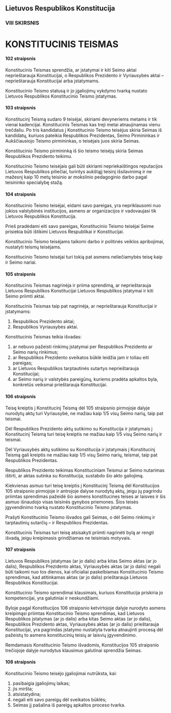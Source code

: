 ## Lietuvos Respublikos Konstitucija

### VIII SKIRSNIS

# KONSTITUCINIS TEISMAS

#### 102 straipsnis

Konstitucinis Teismas sprendžia, ar įstatymai ir kiti Seimo aktai neprieštarauja Konstitucijai, o Respublikos Prezidento ir Vyriausybės aktai – neprieštarauja Konstitucijai arba įstatymams.

Konstitucinio Teismo statusą ir jo įgaliojimų vykdymo tvarką nustato Lietuvos Respublikos Konstitucinio Teismo įstatymas.

#### 103 straipsnis

Konstitucinį Teismą sudaro 9 teisėjai, skiriami devyneriems metams ir tik vienai kadencijai. Konstitucinis Teismas kas treji metai atnaujinamas vienu trečdaliu. Po tris kandidatus į Konstitucinio Teismo teisėjus skiria Seimas iš kandidatų, kuriuos pateikia Respublikos Prezidentas, Seimo Pirmininkas ir Aukščiausiojo Teismo pirmininkas, o teisėjais juos skiria Seimas.

Konstitucinio Teismo pirmininką iš šio teismo teisėjų skiria Seimas Respublikos Prezidento teikimu.

Konstitucinio Teismo teisėjais gali būti skiriami nepriekaištingos reputacijos Lietuvos Respublikos piliečiai, turintys aukštąjį teisinį išsilavinimą ir ne mažesnį kaip 10 metų teisinio ar mokslinio pedagoginio darbo pagal teisininko specialybę stažą.

#### 104 straipsnis

Konstitucinio Teismo teisėjai, eidami savo pareigas, yra nepriklausomi nuo jokios valstybinės institucijos, asmens ar organizacijos ir vadovaujasi tik Lietuvos Respublikos Konstitucija.

Prieš pradėdami eiti savo pareigas, Konstitucinio Teismo teisėjai Seime prisiekia būti ištikimi Lietuvos Respublikai ir Konstitucijai.

Konstitucinio Teismo teisėjams taikomi darbo ir politinės veiklos apribojimai, nustatyti teismų teisėjams.

Konstitucinio Teismo teisėjai turi tokią pat asmens neliečiamybės teisę kaip ir Seimo nariai.

#### 105 straipsnis

Konstitucinis Teismas nagrinėja ir priima sprendimą, ar neprieštarauja Lietuvos Respublikos Konstitucijai Lietuvos Respublikos įstatymai ir kiti Seimo priimti aktai.

Konstitucinis Teismas taip pat nagrinėja, ar neprieštarauja Konstitucijai ir įstatymams:

1. Respublikos Prezidento aktai;
2. Respublikos Vyriausybės aktai.

Konstitucinis Teismas teikia išvadas:

1. ar nebuvo pažeisti rinkimų įstatymai per Respublikos Prezidento ar Seimo narių rinkimus;
2. ar Respublikos Prezidento sveikatos būklė leidžia jam ir toliau eiti pareigas;
3. ar Lietuvos Respublikos tarptautinės sutartys neprieštarauja Konstitucijai;
4. ar Seimo narių ir valstybės pareigūnų, kuriems pradėta apkaltos byla, konkretūs veiksmai prieštarauja Konstitucijai.

#### 106 straipsnis

Teisę kreiptis į Konstitucinį Teismą dėl 105 straipsnio pirmojoje dalyje nurodytų aktų turi Vyriausybė, ne mažiau kaip 1/5 visų Seimo narių, taip pat teismai.

Dėl Respublikos Prezidento aktų sutikimo su Konstitucija ir įstatymais į Konstitucinį Teismą turi teisę kreiptis ne mažiau kaip 1/5 visų Seimo narių ir teismai.

Dėl Vyriausybės aktų sutikimo su Konstitucija ir įstatymais į Konstitucinį Teismą gali kreiptis ne mažiau kaip 1/5 visų Seimo narių, teismai, taip pat Respublikos Prezidentas.

Respublikos Prezidento teikimas Konstituciniam Teismui ar Seimo nutarimas ištirti, ar aktas sutinka su Konstitucija, sustabdo šio akto galiojimą.

Kiekvienas asmuo turi teisę kreiptis į Konstitucinį Teismą dėl Konstitucijos 105 straipsnio pirmojoje ir antrojoje dalyse nurodytų aktų, jeigu jų pagrindu priimtas sprendimas pažeidė šio asmens konstitucines teises ar laisves ir šis asmuo išnaudojo visas teisinės gynybos priemones. Šios teisės įgyvendinimo tvarką nustato Konstitucinio Teismo įstatymas.

Prašyti Konstitucinio Teismo išvados gali Seimas, o dėl Seimo rinkimų ir tarptautinių sutarčių – ir Respublikos Prezidentas.

Konstitucinis Teismas turi teisę atsisakyti priimti nagrinėti bylą ar rengti išvadą, jeigu kreipimasis grindžiamas ne teisiniais motyvais.

#### 107 straipsnis

Lietuvos Respublikos įstatymas (ar jo dalis) arba kitas Seimo aktas (ar jo dalis), Respublikos Prezidento aktas, Vyriausybės aktas (ar jo dalis) negali būti taikomi nuo tos dienos, kai oficialiai paskelbiamas Konstitucinio Teismo sprendimas, kad atitinkamas aktas (ar jo dalis) prieštarauja Lietuvos Respublikos Konstitucijai.

Konstitucinio Teismo sprendimai klausimais, kuriuos Konstitucija priskiria jo kompetencijai, yra galutiniai ir neskundžiami.

Byloje pagal Konstitucijos 106 straipsnio ketvirtojoje dalyje nurodyto asmens kreipimąsi priimtas Konstitucinio Teismo sprendimas, kad Lietuvos Respublikos įstatymas (ar jo dalis) arba kitas Seimo aktas (ar jo dalis), Respublikos Prezidento aktas, Vyriausybės aktas (ar jo dalis) prieštarauja Konstitucijai, yra pagrindas įstatymo nustatyta tvarka atnaujinti procesą dėl pažeistų to asmens konstitucinių teisių ar laisvių įgyvendinimo.

Remdamasis Konstitucinio Teismo išvadomis, Konstitucijos 105 straipsnio trečiojoje dalyje nurodytus klausimus galutinai sprendžia Seimas.

#### 108 straipsnis

Konstitucinio Teismo teisėjo įgaliojimai nutrūksta, kai:

1. pasibaigia įgaliojimų laikas;
2. jis miršta;
3. atsistatydina;
4. negali eiti savo pareigų dėl sveikatos būklės;
5. Seimas jį pašalina iš pareigų apkaltos proceso tvarka.
